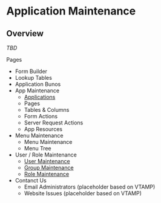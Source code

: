 # Application Maintenance

## Overview

_TBD_

Pages

* Form Builder
* Lookup Tables
* Application Bunos
* App Maintenance
  * [Applications](Applications "Application Maintenance")
  * Pages
  * Tables & Columns
  * Form Actions
  * Server Request Actions
  * App Resources
* Menu Maintenance
  * Menu Maintenance
  * Menu Tree
* User / Role Maintenance
  * [User Maintenance](Users "User Maintenance")
  * [Group Maintenance](Groups "Group Maintenance")
  * [Role Maintenance](Roles "Role Maintenance")
* Contanct Us
  * Email Administrators (placeholder based on VTAMP)
  * Website Issues (placeholder based on VTAMP)